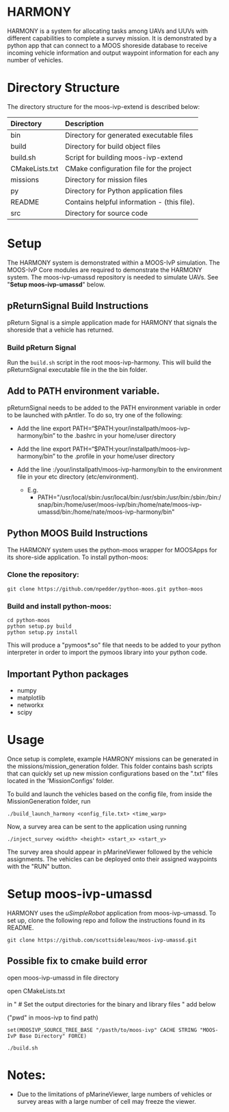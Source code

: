 # HARMONY
HARMONY is a system for allocating tasks among UAVs and UUVs with different capabilities to complete a survey mission. It is demonstrated by a python app that can connect to a MOOS shoreside database to receive incoming vehicle information and output waypoint information for each any number of vehicles.

# Directory Structure

The directory structure for the moos-ivp-extend is described below:

| Directory        | Description                                 |
|:---------------- |:------------------------------------------- |
| bin              | Directory for generated executable files    |
| build            | Directory for build object files            |
| build.sh         | Script for building moos-ivp-extend         |
| CMakeLists.txt   | CMake configuration file for the project    |
| missions         | Directory for mission files                 |
| py               | Directory for Python application files      |
| README           | Contains helpful information - (this file). |
| src              | Directory for source code                   |


# Setup
The HARMONY system is demonstrated within a MOOS-IvP simulation. The MOOS-IvP Core modules are required to demonstrate the HARMONY system. The moos-ivp-umassd repository is needed to simulate UAVs. See "**Setup moos-ivp-umassd**" below. 

## pReturnSignal Build Instructions
pReturn Signal is a simple application made for HARMONY that signals the shoreside that a vehicle has returned.

### Build pReturn Signal 
Run the ```build.sh``` script in the root moos-ivp-harmony. This will build the pReturnSignal executable file in the the bin folder. 

## Add to PATH environment variable.
pReturnSignal needs to be added to the PATH environment variable in order to be launched with pAntler. To do so, try one of the following: 
- Add the line export PATH=“$PATH:your/installpath/moos-ivp-harmony/bin” to the .bashrc in your home/user directory	 

- Add the line export PATH=“$PATH:your/installpath/moos-ivp-harmony/bin” to the .profile in your home/user directory 

- Add the line :/your/installpath/moos-ivp-harmony/bin to the environment file in your etc directory (etc/environment).
  - E.g.
    - PATH="/usr/local/sbin:/usr/local/bin:/usr/sbin:/usr/bin:/sbin:/bin:/snap/bin:/home/user/moos-ivp/bin:/home/nate/moos-ivp-umassd/bin:/home/nate/moos-ivp-harmony/bin" 



## Python MOOS Build Instructions

The HARMONY system uses the python-moos wrapper for MOOSApps for its shore-side application. 
To install python-moos:

### Clone the repository:

```
git clone https://github.com/npedder/python-moos.git python-moos
```

### Build and install python-moos:

```
cd python-moos
python setup.py build
python setup.py install
```

This will produce a "pymoos*.so" file that needs to be added to your python interpreter in order to import the pymoos library into your python code. 

## Important Python packages
- numpy
- matplotlib
- networkx
- scipy
  
# Usage
Once setup is complete, example HAMRONY missions can be generated in the missions/mission_generation folder. This folder contains bash scripts that can quickly set up new mission configurations based on the ".txt" files located in the 'MissionConfigs' folder.

To build and launch the vehicles based on the config file, from inside the MissionGeneration folder, run
```
./build_launch_harmony <config_file.txt> <time_warp>
```

Now, a survey area can be sent to the application using running 

```
./inject_survey <width> <height> <start_x> <start_y>
```

The survey area should appear in pMarineViewer followed by the vehicle assignments. The vehicles can be deployed onto their assigned waypoints with the "RUN" button.

# Setup moos-ivp-umassd
HARMONY uses the _uSimpleRobot_ application from moos-ivp-umassd. To set up, clone the following repo and follow the instructions found in its README. 
 
```
git clone https://github.com/scottsideleau/moos-ivp-umassd.git
```

## Possible fix to cmake build error
open moos-ivp-umassd in file directory
  
open CMakeLists.txt
  
in " # Set the output directories for the binary and library files " add below 

("pwd" in moos-ivp to find path)

```
set(MOOSIVP_SOURCE_TREE_BASE "/pasth/to/moos-ivp" CACHE STRING "MOOS-IvP Base Directory" FORCE) 
```

```
./build.sh
```

# Notes: 
- Due to the limitations of pMarineViewer, large numbers of vehicles or survey areas with a large number of cell may freeze the viewer.

